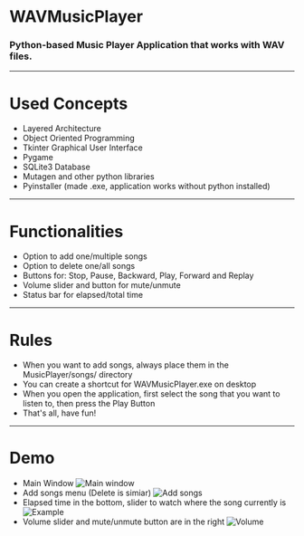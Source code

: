 # WAVMusicPlayer
### Python-based Music Player Application that works with WAV files.
---
# Used Concepts
- Layered Architecture
- Object Oriented Programming
- Tkinter Graphical User Interface
- Pygame
- SQLite3 Database
- Mutagen and other python libraries
- Pyinstaller (made .exe, application works without python installed)
---
# Functionalities
- Option to add one/multiple songs
- Option to delete one/all songs
- Buttons for: Stop, Pause, Backward, Play, Forward and Replay
- Volume slider and button for mute/unmute
- Status bar for elapsed/total time
---
# Rules
- When you want to add songs, always place them in the MusicPlayer/songs/ directory
- You can create a shortcut for WAVMusicPlayer.exe on desktop
- When you open the application, first select the song that you want to listen to, then press the Play Button
- That's all, have fun!
---
# Demo
- Main Window
![Main window](https://user-images.githubusercontent.com/72084877/136985124-afe05314-5fac-4ecc-a8ca-05e7f3e9b766.png)
- Add songs menu (Delete is simiar)
![Add songs](https://user-images.githubusercontent.com/72084877/136985274-6eaacff1-807e-424e-8ad4-c83612f038a3.png)
- Elapsed time in the bottom, slider to watch where the song currently is
![Example](https://user-images.githubusercontent.com/72084877/136985488-40b34a7f-704d-497b-bbcc-c5a759687e3c.png)
- Volume slider and mute/unmute button are in the right
![Volume](https://user-images.githubusercontent.com/72084877/136985676-aaa7de69-5c92-4fec-a26e-225088336b2e.png)
